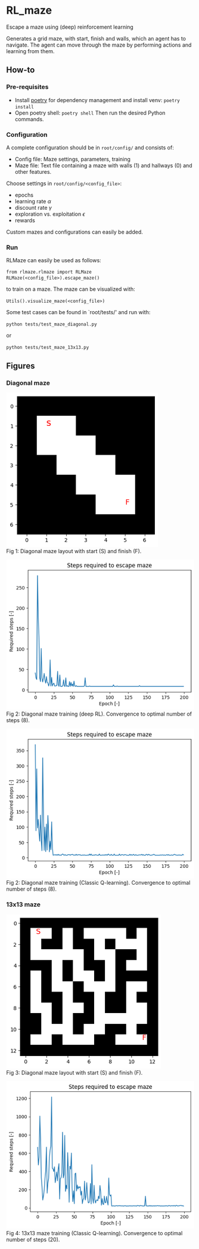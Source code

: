 # RL_maze
Escape a maze using (deep) reinforcement learning

Generates a grid maze, with start, finish and walls, which an agent has to navigate. The agent can move through the maze by performing actions and learning from them.

## How-to

### Pre-requisites
- Install [poetry](https://python-poetry.org/) for dependency management and install venv:
  `poetry install`
- Open poetry shell:
  `poetry shell`
Then run the desired Python commands.

### Configuration
A complete configuration should be in `root/config/` and consists of:
- Config file: Maze settings, parameters, training
- Maze file: Text file containing a maze with walls (1) and hallways (0) and other features.

Choose settings in `root/config/<config_file>`:
- epochs
- learning rate $\alpha$
- discount rate $\gamma$
- exploration vs. exploitation $\epsilon$
- rewards

Custom mazes and configurations can easily be added.

### Run
RLMaze can easily be used as follows:

```
from rlmaze.rlmaze import RLMaze
RLMaze(<config_file>).escape_maze()
```

to train on a maze. The maze can be visualized with:

`Utils().visualize_maze(<config_file>)`

Some test cases can be found in `root/tests/' and run with:

`python tests/test_maze_diagonal.py`

or

`python tests/test_maze_13x13.py`


## Figures

### Diagonal maze
![Example image](/images/maze_diagonal.png "Diagonal maze layout")  
Fig 1: Diagonal maze layout with start (S) and finish (F).

![Example image](/images/maze_diagonal_training_deepRL.png "Diagonal maze training deep RL")  
Fig 2: Diagonal maze training (deep RL). Convergence to optimal number of steps (8). 

![Example image](/images/maze_diagonal_training.png "Diagonal maze training")  
Fig 2: Diagonal maze training (Classic Q-learning). Convergence to optimal number of steps (8). 

### 13x13 maze
![Example image](/images/maze_13x13.png "13x13 maze layout")  
Fig 3: Diagonal maze layout with start (S) and finish (F).

![Example image](/images/maze_13x13_training.png "13x13 maze training")  
Fig 4: 13x13 maze training (Classic Q-learning). Convergence to optimal number of steps (20). 